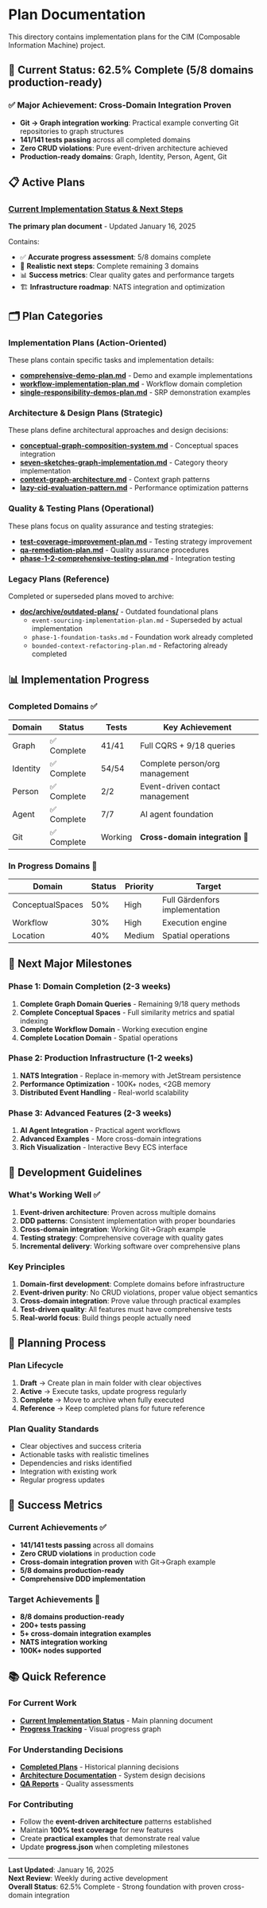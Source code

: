 # Plan Documentation

This directory contains implementation plans for the CIM (Composable Information Machine) project.

## 🎯 **Current Status: 62.5% Complete (5/8 domains production-ready)**

### ✅ **Major Achievement: Cross-Domain Integration Proven**
- **Git → Graph integration working**: Practical example converting Git repositories to graph structures
- **141/141 tests passing** across all completed domains
- **Zero CRUD violations**: Pure event-driven architecture achieved
- **Production-ready domains**: Graph, Identity, Person, Agent, Git

## 📋 **Active Plans**

### **[Current Implementation Status & Next Steps](./current-implementation-status-and-next-steps.md)** 
**The primary plan document** - Updated January 16, 2025

Contains:
- ✅ **Accurate progress assessment**: 5/8 domains complete
- 🎯 **Realistic next steps**: Complete remaining 3 domains  
- 📊 **Success metrics**: Clear quality gates and performance targets
- 🏗️ **Infrastructure roadmap**: NATS integration and optimization

## 🗂️ **Plan Categories**

### **Implementation Plans** (Action-Oriented)
These plans contain specific tasks and implementation details:

- **[comprehensive-demo-plan.md](./comprehensive-demo-plan.md)** - Demo and example implementations
- **[workflow-implementation-plan.md](./workflow-implementation-plan.md)** - Workflow domain completion
- **[single-responsibility-demos-plan.md](./single-responsibility-demos-plan.md)** - SRP demonstration examples

### **Architecture & Design Plans** (Strategic)
These plans define architectural approaches and design decisions:

- **[conceptual-graph-composition-system.md](./conceptual-graph-composition-system.md)** - Conceptual spaces integration
- **[seven-sketches-graph-implementation.md](./seven-sketches-graph-implementation.md)** - Category theory implementation
- **[context-graph-architecture.md](./context-graph-architecture.md)** - Context graph patterns
- **[lazy-cid-evaluation-pattern.md](./lazy-cid-evaluation-pattern.md)** - Performance optimization patterns

### **Quality & Testing Plans** (Operational)
These plans focus on quality assurance and testing strategies:

- **[test-coverage-improvement-plan.md](./test-coverage-improvement-plan.md)** - Testing strategy improvement
- **[qa-remediation-plan.md](./qa-remediation-plan.md)** - Quality assurance procedures
- **[phase-1-2-comprehensive-testing-plan.md](./phase-1-2-comprehensive-testing-plan.md)** - Integration testing

### **Legacy Plans** (Reference)
Completed or superseded plans moved to archive:

- **[doc/archive/outdated-plans/](../archive/outdated-plans/)** - Outdated foundational plans
  - `event-sourcing-implementation-plan.md` - Superseded by actual implementation
  - `phase-1-foundation-tasks.md` - Foundation work already completed  
  - `bounded-context-refactoring-plan.md` - Refactoring already completed

## 📊 **Implementation Progress**

### **Completed Domains** ✅
| Domain   | Status     | Tests   | Key Achievement                 |
| -------- | ---------- | ------- | ------------------------------- |
| Graph    | ✅ Complete | 41/41   | Full CQRS + 9/18 queries        |
| Identity | ✅ Complete | 54/54   | Complete person/org management  |
| Person   | ✅ Complete | 2/2     | Event-driven contact management |
| Agent    | ✅ Complete | 7/7     | AI agent foundation             |
| Git      | ✅ Complete | Working | **Cross-domain integration** 🎯  |

### **In Progress Domains** 🔄  
| Domain           | Status | Priority | Target                         |
| ---------------- | ------ | -------- | ------------------------------ |
| ConceptualSpaces | 50%    | High     | Full Gärdenfors implementation |
| Workflow         | 30%    | High     | Execution engine               |
| Location         | 40%    | Medium   | Spatial operations             |

## 🚀 **Next Major Milestones**

### **Phase 1: Domain Completion** (2-3 weeks)
1. **Complete Graph Domain Queries** - Remaining 9/18 query methods
2. **Complete Conceptual Spaces** - Full similarity metrics and spatial indexing
3. **Complete Workflow Domain** - Working execution engine
4. **Complete Location Domain** - Spatial operations

### **Phase 2: Production Infrastructure** (1-2 weeks)  
1. **NATS Integration** - Replace in-memory with JetStream persistence
2. **Performance Optimization** - 100K+ nodes, <2GB memory
3. **Distributed Event Handling** - Real-world scalability

### **Phase 3: Advanced Features** (2-3 weeks)
1. **AI Agent Integration** - Practical agent workflows
2. **Advanced Examples** - More cross-domain integrations
3. **Rich Visualization** - Interactive Bevy ECS interface

## 🔧 **Development Guidelines**

### **What's Working Well** ✅
1. **Event-driven architecture**: Proven across multiple domains
2. **DDD patterns**: Consistent implementation with proper boundaries  
3. **Cross-domain integration**: Working Git→Graph example
4. **Testing strategy**: Comprehensive coverage with quality gates
5. **Incremental delivery**: Working software over comprehensive plans

### **Key Principles**
1. **Domain-first development**: Complete domains before infrastructure
2. **Event-driven purity**: No CRUD violations, proper value object semantics
3. **Cross-domain integration**: Prove value through practical examples
4. **Test-driven quality**: All features must have comprehensive tests
5. **Real-world focus**: Build things people actually need

## 📝 **Planning Process**

### **Plan Lifecycle**
1. **Draft** → Create plan in main folder with clear objectives
2. **Active** → Execute tasks, update progress regularly
3. **Complete** → Move to archive when fully executed
4. **Reference** → Keep completed plans for future reference

### **Plan Quality Standards**
- Clear objectives and success criteria
- Actionable tasks with realistic timelines
- Dependencies and risks identified
- Integration with existing work
- Regular progress updates

## 🎯 **Success Metrics**

### **Current Achievements** ✅
- **141/141 tests passing** across all domains
- **Zero CRUD violations** in production code
- **Cross-domain integration proven** with Git→Graph example
- **5/8 domains production-ready**
- **Comprehensive DDD implementation**

### **Target Achievements** 🎯
- **8/8 domains production-ready**
- **200+ tests passing**
- **5+ cross-domain integration examples**  
- **NATS integration working**
- **100K+ nodes supported**

## 📚 **Quick Reference**

### **For Current Work**
- **[Current Implementation Status](./current-implementation-status-and-next-steps.md)** - Main planning document
- **[Progress Tracking](../progress/progress.json)** - Visual progress graph

### **For Understanding Decisions**
- **[Completed Plans](../archive/outdated-plans/)** - Historical planning decisions
- **[Architecture Documentation](../design/)** - System design decisions
- **[QA Reports](../qa/)** - Quality assessments

### **For Contributing**
- Follow the **event-driven architecture** patterns established
- Maintain **100% test coverage** for new features
- Create **practical examples** that demonstrate real value
- Update **progress.json** when completing milestones

---

**Last Updated**: January 16, 2025  
**Next Review**: Weekly during active development  
**Overall Status**: 62.5% Complete - Strong foundation with proven cross-domain integration
